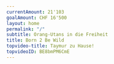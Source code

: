 ```yaml
---
currentAmount: 21'103
goalAmount: CHF 16'500
layout: home
permalink: "/"
subtitle: Orang-Utans in die Freiheit
title: Born 2 Be Wild
topvideo-title: Taymur zu Hause!
topvideoID: BE8bmPM6CmE
---
```

